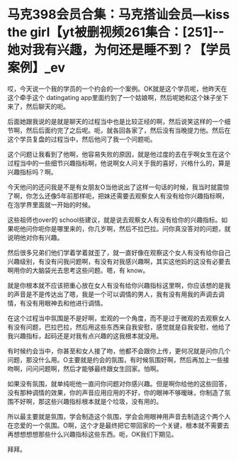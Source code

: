 # 马克398会员合集：马克搭讪会员—kiss the girl【yt被删视频261集合：[251]--她对我有兴趣，为何还是睡不到？【学员案例】_ev

哎，今天说一个我的学员的一个约会的一个案例。OK就是这个学员呢，他昨天在这个牵手这个 datingating app里面约到了一个姑娘啊，然后呢她和这个妹子坐下来了，然后聊天的呃。

后面她跟我说的是就是聊天的过程当中也是比较正经的啊，然后说笑这样的一个细节啊，然后后面约完了之后呢。呃，就各回各家了，然后没有当晚提力他。然后在这个学员复盘的过程当中，然后他问了我一个问题呃。

这个问题让我看到了他啊，他容易失败的原因，就是他过度的去在乎啊女生在这个过程当中的一些细节兴趣指标啊，他说啊女人问关于我的喜好，兴格什么的，算是兴趣指标吗？啊。

今天他问的还问我是不是有女朋友O当他说出了这样一句话的时候，我当时就震惊了啊，你怎么还像5年前那样呃，把妹还需要去观察女人有没有给你兴趣指标啊，在泡学界里面就一开始的时候。

这些祖师也over的 school些建议，就是说去观察女人有没有给你的兴趣指标。如果呃他问你呃你是哪里来的，你几岁啊，然后不拉巴拉。问你真没答对的问题，就说明他对你有兴趣。

然后很多兄弟们他们学着学着就歪了，就一直好像在观察这个女人有没有给你自己兴趣级别，有没有问我问题啊，有没有对我感兴趣啊，其实这他妈的这没有必要去啊用你的大脑袋光去思考这些问题。嗯，有 know。

就是你根本就不应该把重心放在女人有没有给你兴趣指标这里啊，你应该想的是我的声音是不是传达出了嗯，我是一个可以调情的男人，我有没有用我的声调去调情，有没有用眼神去和他进行调情。

在这个过程当中氛围是不是好啊，宏观的一个角度，而不是过于微观的去观察女人有没有问题，巴拉巴拉，然后用这些东西来自我安慰，感觉就是自我安慰，他给了我兴趣指标，起码还是对我有点兴趣的这我根本就没用。

有时候约会当中，你甚至和女人接了吻，他都不会跟你上传，更何况就是问你几个问题，那没什么用。O主要就是约会的氛围，有时候氛围好啊，然后再加上一些接吻啊，问问问题啊，然后才能够最终跟女生回家。怕啊。

如果没有氛围，就单纯呃他一直问你问题对你感兴趣。但是啊你给他的这些回答，没有那种调情的效果，你的声音应用应用的不好，你的眼神不够暧昧，你制造了氛围不好啊，那这些兴趣指标根本就是个垃圾，没有用的。

所以最主要就是氛围，学会制造这个氛围，学会会用眼神用声音去制造这个两个人在恋爱的一个氛围。O啊，这个才是最终把它带回家的一个关键，根本就不需要去再想想想想那些什么兴趣指标这些东西。呃，OK我们下期见。

拜拜。